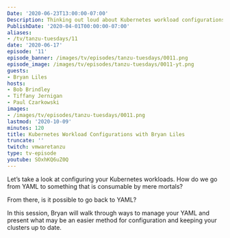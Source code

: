 ```yaml
---
Date: '2020-06-23T13:00:00-07:00'
Description: Thinking out loud about Kubernetes workload configurations
PublishDate: '2020-04-01T00:00:00-07:00'
aliases:
- /tv/tanzu-tuesdays/11
date: '2020-06-17'
episode: '11'
episode_banner: /images/tv/episodes/tanzu-tuesdays/0011.png
episode_image: /images/tv/episodes/tanzu-tuesdays/0011-yt.png
guests:
- Bryan Liles
hosts:
- Bob Brindley
- Tiffany Jernigan
- Paul Czarkowski
images:
- /images/tv/episodes/tanzu-tuesdays/0011.png
lastmod: '2020-10-09'
minutes: 120
title: Kubernetes Workload Configurations with Bryan Liles
truncate: ''
twitch: vmwaretanzu
type: tv-episode
youtube: SOxhKQ6uZ0Q
---
```


Let’s take a look at configuring your Kubernetes workloads. How do we go from YAML to something that is consumable by mere mortals?

From there, is it possible to go back to YAML?

In this session, Bryan will walk through ways to manage your YAML and present what may be an easier method for configuration and keeping your clusters up to date.
